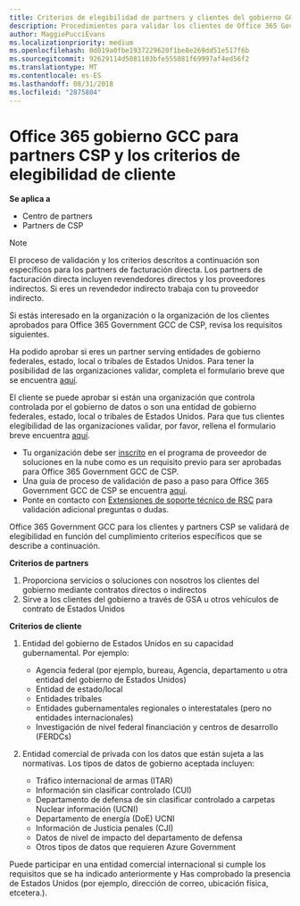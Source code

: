```yaml
---
title: Criterios de elegibilidad de partners y clientes del gobierno GCC Office 365 | El centro de partners
description: Procedimientos para validar los clientes de Office 365 Government GCC y partners de CSP.
author: MaggiePucciEvans
ms.localizationpriority: medium
ms.openlocfilehash: 0d019a0fbe1937229620f1be8e269dd51e517f6b
ms.sourcegitcommit: 92629114d5081103bfe555081f69997af4ed56f2
ms.translationtype: MT
ms.contentlocale: es-ES
ms.lasthandoff: 08/31/2018
ms.locfileid: "2875804"
---
```

# <a name="office-365-government-gcc-for-csp-partner-and-customer-eligibility-criteria"></a>Office 365 gobierno GCC para partners CSP y los criterios de elegibilidad de cliente

**Se aplica a**

-  Centro de partners
-  Partners de CSP

>[!NOTE]
>El proceso de validación y los criterios descritos a continuación son específicos para los partners de facturación directa. Los partners de facturación directa incluyen revendedores directos y los proveedores indirectos.  Si eres un revendedor indirecto trabaja con tu proveedor indirecto. 

Si estás interesado en la organización o la organización de los clientes aprobados para Office 365 Government GCC de CSP, revisa los requisitos siguientes.

Ha podido aprobar si eres un partner serving entidades de gobierno federales, estado, local o tribales de Estados Unidos. Para tener la posibilidad de las organizaciones validar, completa el formulario breve que se encuentra [aquí](https://products.office.com/government/eligibility-validation?ReqType=CSPPartner).

El cliente se puede aprobar si están una organización que controla controlada por el gobierno de datos o son una entidad de gobierno federales, estado, local o tribales de Estados Unidos. Para que tus clientes elegibilidad de las organizaciones validar, por favor, rellena el formulario breve encuentra [aquí](https://products.office.com/government/eligibility-validation?ReqType=CSPCustomer). 

-   Tu organización debe ser [inscrito](https://partnercenter.microsoft.com/partner/cloud-solution-provider) en el programa de proveedor de soluciones en la nube como es un requisito previo para ser aprobadas para Office 365 Government GCC de CSP.
-   Una guía de proceso de validación de paso a paso para Office 365 Government GCC de CSP se encuentra [aquí](https://go.microsoft.com/fwlink/?linkid=2007323).
-   Ponte en contacto con [Extensiones de soporte técnico de RSC](mailto:usgcce@microsoft.com) para validación adicional preguntas o dudas.

Office 365 Government GCC para los clientes y partners CSP se validará de elegibilidad en función del cumplimiento criterios específicos que se describe a continuación.

**Criterios de partners**
1.  Proporciona servicios o soluciones con nosotros los clientes del gobierno mediante contratos directos o indirectos
2.  Sirve a los clientes del gobierno a través de GSA u otros vehículos de contrato de Estados Unidos

**Criterios de cliente**
1.  Entidad del gobierno de Estados Unidos en su capacidad gubernamental. Por ejemplo:
 
    -  Agencia federal (por ejemplo, bureau, Agencia, departamento u otra entidad del gobierno de Estados Unidos)
    -   Entidad de estado/local 
    -   Entidades tribales
    -   Entidades gubernamentales regionales o interestatales (pero no entidades internacionales)
    -   Investigación de nivel federal financiación y centros de desarrollo (FERDCs)

2.  Entidad comercial de privada con los datos que están sujeta a las normativas. Los tipos de datos de gobierno aceptada incluyen: 
    -   Tráfico internacional de armas (ITAR)
    -   Información sin clasificar controlado (CUI)
    -   Departamento de defensa de sin clasificar controlado a carpetas Nuclear información (UCNI)
    -   Departamento de energía (DoE) UCNI
    -   Información de Justicia penales (CJI)
    -   Datos de nivel de impacto del departamento de defensa
    -   Otros tipos de datos que requieren Azure Government

Puede participar en una entidad comercial internacional si cumple los requisitos que se ha indicado anteriormente y Has comprobado la presencia de Estados Unidos (por ejemplo, dirección de correo, ubicación física, etcetera.).


